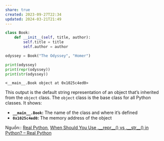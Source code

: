 ```yaml
---
share: true
created: 2023-09-27T22:34
updated: 2024-03-21T21:49
---
```


```python
class Book:
    def __init__(self, title, author):
        self.title = title
        self.author = author

odyssey = Book("The Odyssey", "Homer")

print(odyssey)
print(repr(odyssey))
print(str(odyssey))
```

```
<__main__.Book object at 0x1025c4ed0>
```

This output is the default string representation of an object that’s inherited from the `object` class. The `object` class is the base class for all Python classes. It shows:

- **`__main__.Book`:** The name of the class and where it’s defined
- **`0x1025c4ed0`:** The memory address of the object

Nguồn:: [Real Python](../../../../../%CE%9E%20Ngu%E1%BB%93n%20v%C3%A0%20t%C3%A0i%20nguy%C3%AAn%20h%E1%BB%97%20tr%E1%BB%A3/%CE%9E%20Ngu%E1%BB%93n/Real%20Python.md), [When Should You Use .\_\_repr\_\_() vs .\_\_str\_\_() in Python? – Real Python](https://realpython.com/python-repr-vs-str/)
